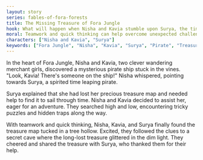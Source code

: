 ```yaml
---
layout: story
series: fables-of-fora-forests
title: The Missing Treasure of Fora Jungle
hook: What will happen when Nisha and Kavia stumble upon Surya, the time leaping pirate?
moral: Teamwork and quick thinking can help overcome unexpected challenges.
characters: ["Nisha and Kavia", "Surya"]
keywords: ["Fora Jungle", "Nisha", "Kavia", "Surya", "Pirate", "Treasure", "Teamwork", "Adventure", "Friendship", "Discover", "Solve"]
---
```


In the heart of Fora Jungle, Nisha and Kavia, two clever wandering merchant girls, discovered a mysterious pirate ship stuck in the vines. "Look, Kavia! There's someone on the ship!" Nisha whispered, pointing towards Surya, a spirited time leaping pirate.

Surya explained that she had lost her precious treasure map and needed help to find it to sail through time. Nisha and Kavia decided to assist her, eager for an adventure. They searched high and low, encountering tricky puzzles and hidden traps along the way.

With teamwork and quick thinking, Nisha, Kavia, and Surya finally found the treasure map tucked in a tree hollow. Excited, they followed the clues to a secret cave where the long-lost treasure glittered in the dim light. They cheered and shared the treasure with Surya, who thanked them for their help.
